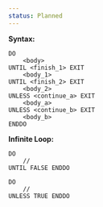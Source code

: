 ```yaml
---
status: Planned
---
```

**Syntax:**

```
DO
	<body>
UNTIL <finish_1> EXIT
	<body_1>
UNTIL <finish_2> EXIT
	<body_2>
UNLESS <continue_a> EXIT
	<body_a>
UNLESS <continue_b> EXIT
	<body_b>
ENDDO
```

**Infinite Loop:**

```
DO
	//
UNTIL FALSE ENDDO

DO
	//
UNLESS TRUE ENDDO
```